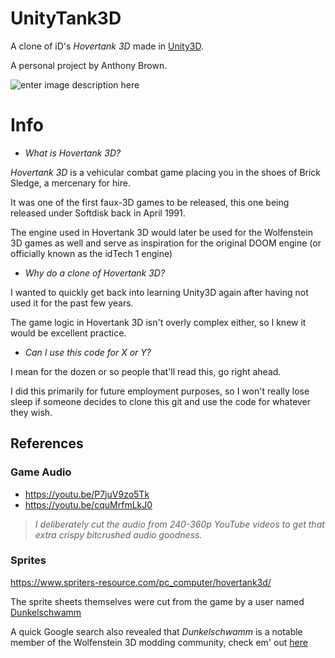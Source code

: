 # UnityTank3D
A clone of iD's *Hovertank 3D* made in [Unity3D](https://unity.com/).

A personal project by Anthony Brown.

![enter image description here](https://upload.wikimedia.org/wikipedia/en/a/af/Hovertank_3D_title_screen.jpg)
# Info

 - *What is Hovertank 3D?*

*Hovertank 3D* is a vehicular combat game placing you in the shoes of Brick Sledge, a mercenary for hire.

It was one of the first faux-3D games to be released, this one being released under Softdisk back in April 1991.

The engine used in Hovertank 3D would later be used for the Wolfenstein 3D games as well and serve as inspiration for the original DOOM engine (or officially known as the idTech 1 engine)

- *Why do a clone of Hovertank 3D?*

I wanted to quickly get back into learning Unity3D again after having not used it for the past few years.

The game logic in Hovertank 3D isn't overly complex either, so I knew it would be excellent practice.

 - *Can I use this code for X or Y?*
 
I mean for the dozen or so people that'll read this, go right ahead.

I did this primarily for future employment purposes, so I won't really lose sleep if someone decides to clone this git and use the code for whatever they wish.

## References

### Game Audio
 - https://youtu.be/P7juV9zo5Tk
 -  https://youtu.be/cquMrfmLkJ0

> 	 *I deliberately cut the audio from 240-360p YouTube videos to get
> that extra crispy bitcrushed audio goodness.*

### Sprites
https://www.spriters-resource.com/pc_computer/hovertank3d/

The sprite sheets themselves were cut from the game by a user named [Dunkelschwamm](https://www.spriters-resource.com/submitter/Dunkelschwamm/)

A quick Google search also revealed that *Dunkelschwamm* is a notable member of the Wolfenstein 3D modding community, check em' out [here](https://wl6.fandom.com/wiki/Dunkelschwamm)



